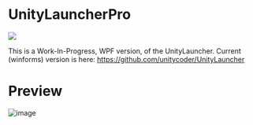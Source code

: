 # UnityLauncherPro 
[![](https://ci.appveyor.com/api/projects/status/hajcaavcsg7904rx?svg=true)](#)

This is a Work-In-Progress, WPF version, of the UnityLauncher.
Current (winforms) version is here: https://github.com/unitycoder/UnityLauncher

# Preview

![image](https://user-images.githubusercontent.com/5438317/65369488-47b73d00-dc56-11e9-87c3-0622ef46f188.png)
